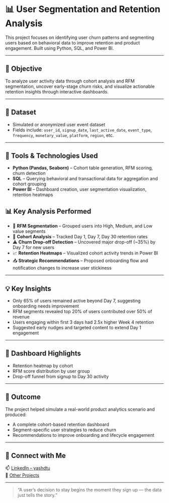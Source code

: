 # 📊 User Segmentation and Retention Analysis

This project focuses on identifying user churn patterns and segmenting users based on behavioral data to improve retention and product engagement. Built using Python, SQL, and Power BI.

---

## 📌 Objective

To analyze user activity data through cohort analysis and RFM segmentation, uncover early-stage churn risks, and visualize actionable retention insights through interactive dashboards.

---

## 📂 Dataset

- Simulated or anonymized user event dataset  
- Fields include: `user_id`, `signup_date`, `last_active_date`, `event_type`, `frequency`, `monetary_value`, `platform`, `region`, etc.

---

## 🧰 Tools & Technologies Used

- **Python (Pandas, Seaborn)** – Cohort table generation, RFM scoring, churn detection  
- **SQL** – Querying behavioral and transactional data for aggregation and cohort grouping  
- **Power BI** – Dashboard creation, user segmentation visualization, retention heatmaps
  

## 📊 Key Analysis Performed

- 🧠 **RFM Segmentation** – Grouped users into High, Medium, and Low value segments  
- 📅 **Cohort Analysis** – Tracked Day 1, Day 7, Day 30 retention rates  
- ⚠️ **Churn Drop-off Detection** – Uncovered major drop-off (~35%) by Day 7 for new users  
- 📈 **Retention Heatmaps** – Visualized cohort activity trends in Power BI  
- 📤 **Strategic Recommendations** – Proposed onboarding flow and notification changes to increase user stickiness

---

## 💡 Key Insights

- Only 65% of users remained active beyond Day 7, suggesting onboarding needs improvement  
- RFM segments revealed top 20% of users contributed over 50% of revenue  
- Users engaging within first 3 days had 2.5x higher Week 4 retention  
- Suggested early nudges and targeted content to extend Day 1 engagement

---

## 📸 Dashboard Highlights

>  
- Retention heatmap by cohort  
- RFM score distribution by user group  
- Drop-off funnel from signup to Day 30 activity

---

## 🏁 Outcome

The project helped simulate a real-world product analytics scenario and produced:
- A complete cohort-based retention dashboard  
- Segment-specific user strategies to reduce churn  
- Recommendations to improve onboarding and lifecycle engagement

---

## 🔗 Connect with Me

📫 [LinkedIn – yashdtu](https://www.linkedin.com/in/yashdtu)  
📁 [Other Projects](https://github.com/Yash5204)

---

> “A user’s decision to stay begins the moment they sign up — the data just tells the story.”

